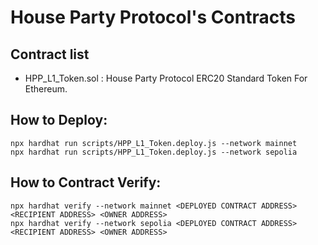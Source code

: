 # House Party Protocol's Contracts

## Contract list
* HPP_L1_Token.sol : House Party Protocol ERC20 Standard Token For Ethereum.


## How to Deploy:

```shell
npx hardhat run scripts/HPP_L1_Token.deploy.js --network mainnet
npx hardhat run scripts/HPP_L1_Token.deploy.js --network sepolia
```

## How to Contract Verify:

```shell
npx hardhat verify --network mainnet <DEPLOYED CONTRACT ADDRESS> <RECIPIENT ADDRESS> <OWNER ADDRESS>
npx hardhat verify --network sepolia <DEPLOYED CONTRACT ADDRESS> <RECIPIENT ADDRESS> <OWNER ADDRESS>
```
